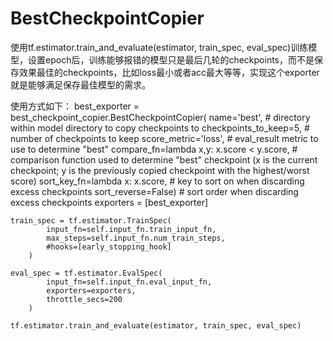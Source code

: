 # BestCheckpointCopier

使用tf.estimator.train_and_evaluate(estimator, train_spec, eval_spec)训练模型，设置epoch后，训练能够报错的模型只是最后几轮的checkpoints，而不是保存效果最佳的checkpoints，比如loss最小或者acc最大等等，实现这个exporter就是能够满足保存最佳模型的需求。

使用方式如下：
     best_exporter = best_checkpoint_copier.BestCheckpointCopier(
                        name='best', # directory within model directory to copy checkpoints to
                        checkpoints_to_keep=5, # number of checkpoints to keep
                        score_metric='loss', # eval_result metric to use to determine "best"
                        compare_fn=lambda x,y: x.score < y.score, # comparison function used to determine "best" checkpoint (x is the current checkpoint; y is the previously copied checkpoint with the highest/worst score)
                        sort_key_fn=lambda x: x.score, # key to sort on when discarding excess checkpoints
                        sort_reverse=False) # sort order when discarding excess checkpoints
    exporters = [best_exporter]

    train_spec = tf.estimator.TrainSpec(
            input_fn=self.input_fn.train_input_fn,
            max_steps=self.input_fn.num_train_steps,
            #hooks=[early_stopping_hook]
        )

    eval_spec = tf.estimator.EvalSpec(
            input_fn=self.input_fn.eval_input_fn,
            exporters=exporters,
            throttle_secs=200
        )

    tf.estimator.train_and_evaluate(estimator, train_spec, eval_spec)

